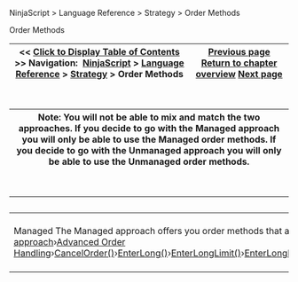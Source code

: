 ﻿
NinjaScript \> Language Reference \> Strategy \> Order Methods

Order Methods

| \<\< [Click to Display Table of Contents](order_methods.md) \>\> **Navigation:**     [NinjaScript](ninjascript-1.md) \> [Language Reference](language_reference_wip-1.md) \> [Strategy](strategy-1.md) \> Order Methods | [Previous page](isterminalstate-1.md) [Return to chapter overview](strategy-1.md) [Next page](managed_approach-1.md) |
| --- | --- |
 

| Note: You will not be able to mix and match the two approaches. If you decide to go with the Managed approach you will only be able to use the Managed order methods. If you decide to go with the Unmanaged approach you will only be able to use the Unmanaged order methods. |
| --- |
 

| Order Methods Overview NinjaScript provides several approaches you can use for order placement within your NinjaScript strategy. The main approaches can be categorized as a Managed approach and an Unmanaged approach. | |
| --- | --- |
| Managed The Managed approach offers you order methods that are wrapped with an invisible convenience layer that allows you to focus on your system's trading rules leaving the underlying mechanics of order management and the relationships between entry and exit orders and positions to NinjaTrader. The cost for having the convenience layer is that there are [order handling rules](managed_approach-1.md) that must be followed to prevent order errors.   ›[Understanding the Managed approach](managed_approach-1.md)›[Advanced Order Handling](advanced_order_handling-1.md)›[CancelOrder()](managed_cancelorder-1.md)›[EnterLong()](enterlong-1.md)›[EnterLongLimit()](enterlonglimit-1.md)›[EnterLongMIT()](enterlongmit-1.md)›[EnterLongStopMarket()](enterlongstopmarket-1.md)›[EnterLongStopLimit()](enterlongstoplimit-1.md)›[EnterShort()](entershort-1.md)›[EnterShortLimit()](entershortlimit-1.md)›[EnterShortMIT()](entershortmit-1.md)›[EnterShortStopMarket()](entershortstopmarket-1.md)›[EnterShortStopLimit()](entershortstoplimit-1.md)›[ExitLong()](exitlong-1.md)›[ExitLongLimit()](exitlonglimit-1.md)›[ExitLongMIT()](exitlongmit-1.md)›[ExitLongStopMarket()](exitlongstopmarket-1.md)›[ExitLongStopLimit()](exitlongstoplimit-1.md)›[ExitShort()](exitshort-1.md)›[ExitShortLimit()](exitshortlimit-1.md)›[ExitShortMIT()](exitshortmit-1.md)›[ExitShortStopMarket()](exitshortstopmarket-1.md)›[ExitShortStopLimit()](exitshortstoplimit-1.md)›[GetRealtimeOrder()](getrealtimeorder-1.md)›[SetProfitTarget()](setprofittarget-1.md)›[SetStopLoss()](setstoploss-1.md)›[SetTrailStop()](settrailstop-1.md)›[SetParabolicStop()](setparabolicstop-1.md) | Unmanaged The Unmanaged approach offers you more flexible order methods without the convenience layer. This means you are not restricted to any order handling rules besides those imposed by the brokerage/exchange. With such flexibility though, you will have to ensure to program your strategy to handle any and all issues that may arise with placing orders.   ›[Understanding the Unmanaged approach](unmanaged_approach-1.md)›[CancelOrder()](unmanaged_cancelorder-1.md)›[ChangeOrder()](managed_changeorder-1.md)›[GetRealtimeOrder()](getrealtimeorder-1.md)›[IgnoreOverfill](ignoreoverfill-1.md)›[IsUnmanaged](isunmanaged-1.md)›[SubmitOrderUnmanaged()](submitorderunmanaged-1.md) |

